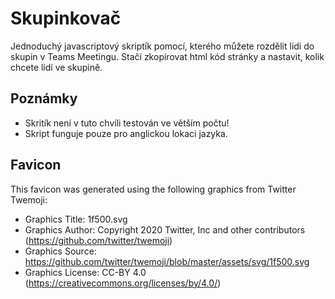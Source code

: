 # Skupinkovač

Jednoduchý javascriptový skriptík pomocí, kterého můžete rozdělit lidi do skupin v Teams Meetingu. Stačí zkopírovat html kód stránky a nastavit, kolik chcete lidí ve skupině.

## Poznámky

- Skritík není v tuto chvíli testován ve větším počtu!
- Skript funguje pouze pro anglickou lokaci jazyka.


## Favicon

This favicon was generated using the following graphics from Twitter Twemoji:

- Graphics Title: 1f500.svg
- Graphics Author: Copyright 2020 Twitter, Inc and other contributors (https://github.com/twitter/twemoji)
- Graphics Source: https://github.com/twitter/twemoji/blob/master/assets/svg/1f500.svg
- Graphics License: CC-BY 4.0 (https://creativecommons.org/licenses/by/4.0/)
